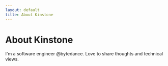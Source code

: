 ```yaml
---
layout: default
title: About Kinstone
---
```


# About Kinstone

I'm a software engineer @bytedance. Love to share thoughts and technical views. 
